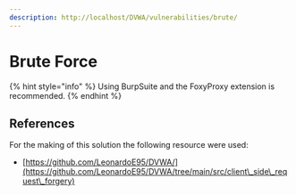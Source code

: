 ```yaml
---
description: http://localhost/DVWA/vulnerabilities/brute/
---
```


# Brute Force

{% hint style="info" %}
Using BurpSuite and the FoxyProxy extension is recommended.
{% endhint %}









## References

For the making of this solution the following resource were used:

* [https://github.com/LeonardoE95/DVWA/](https://github.com/LeonardoE95/DVWA/tree/main/src/client\_side\_request\_forgery)
